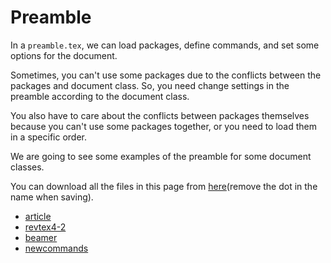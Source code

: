 # Preamble

In a `preamble.tex`, we can load packages, define commands, and set some options for the document.

Sometimes, you can't use some packages due to the conflicts between the packages and document class. So, you need change settings in the preamble according to the document class.

You also have to care about the conflicts between packages themselves because you can't use some packages together, or you need to load them in a specific order.

We are going to see some examples of the preamble for some document classes.

You can download all the files in this page from [here](https://github.com/kkensuke/setting/tree/main/.home)(remove the dot in the name when saving).

- [article](./article.md)
- [revtex4-2](./revtex4-2.md)
- [beamer](./beamer.md)
- [newcommands](./newcommands.md)